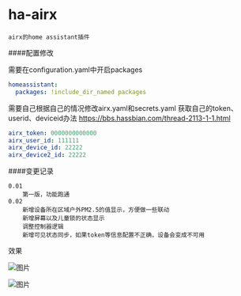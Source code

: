 # ha-airx
`airx的home assistant插件`

####配置修改

需要在configuration.yaml中开启packages
```yaml
homeassistant:
  packages: !include_dir_named packages
```




需要自己根据自己的情况修改airx.yaml和secrets.yaml
获取自己的token、userid、deviceid办法
https://bbs.hassbian.com/thread-2113-1-1.html

```yaml
airx_token: 0000000000000
airx_user_id: 111111
airx_device_id: 22222
airx_device2_id: 22222
```
####变更记录
```
0.01
	第一版，功能跑通
0.02
	新增设备所在区域户外PM2.5的值显示，方便做一些联动
	新增屏幕以及儿童锁的状态显示
	调整控制器逻辑
	新增可见状态同步，如果token等信息配置不正确，设备会变成不可用
```


效果

![图片](https://wx1.sinaimg.cn/large/56e89fd7ly1foydn9uyysj20en0ehjs5.jpg)

![图片](https://wx3.sinaimg.cn/large/56e89fd7ly1foydnyozc8j20b90awmxk.jpg)
